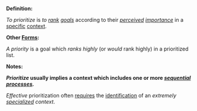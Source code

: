 **Definition:**

*To prioritize* is *to [rank](https://github.com/gcassel/Modular-Organization-Terminology/blob/master/terms/rank.md) [goals](https://github.com/gcassel/Modular-Organization-Terminology/blob/master/terms/goal.md)* according to their *[perceived](https://github.com/gcassel/Modular-Organization-Terminology/blob/master/terms/perceive.md) [importance](https://github.com/gcassel/Modular-Organization-Terminology/blob/master/terms/importance.md)* in a [specific](https://github.com/gcassel/Modular-Organization-Terminology/blob/master/terms/specific.md) [context](https://github.com/gcassel/Modular-Organization-Terminology/blob/master/terms/context.md).
		
**Other [Forms](https://github.com/gcassel/Modular-Organization-Terminology/blob/master/terms/form.md):**  

*A priority* is a goal which *ranks highly* (or *would* rank highly) in a prioritized list.
	
**Notes:**  

***Prioritize* usually implies a context which includes one or more *[sequential processes](https://github.com/gcassel/Modular-Organization-Terminology/blob/master/terms/sequential-process.md).***

*Effective* prioritization often [requires](https://github.com/gcassel/Modular-Organization-Terminology/blob/master/terms/require.md) the [identification](https://github.com/gcassel/Modular-Organization-Terminology/blob/master/terms/identify.md) of an *extremely [specialized](https://github.com/gcassel/Modular-Organization-Terminology/blob/master/terms/specialize.md) context*.
